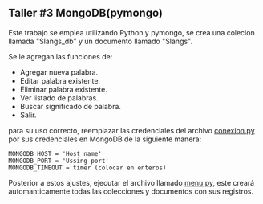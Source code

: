 ## Taller #3 MongoDB(pymongo)<a name="id3"></a>
Este trabajo se emplea utilizando Python y pymongo, se crea una colecion llamada "Slangs_db" y un documento llamado "Slangs". 

Se le agregan las funciones de:

* Agregar nueva palabra.
* Editar palabra existente.
* Eliminar palabra existente.
* Ver listado de palabras.
* Buscar significado de palabra.
* Salir.

para su uso correcto, reemplazar las credenciales del archivo [conexion.py](https://github.com/IsaacJSandovalC/Talleres_DB_Prog4/blob/main/MongoDB/conexion.py) por sus credenciales en MongoDB de la siguiente manera:

```
MONGODB_HOST = 'Host name'
MONGODB_PORT = 'Ussing port'
MONGODB_TIMEOUT = timer (colocar en enteros)
```
Posterior a estos ajustes, ejecutar el archivo llamado [menu.py](https://github.com/IsaacJSandovalC/Talleres_DB_Prog4/blob/main/MongoDB/menu.py), este creará automanticamente todas las colecciones y documentos con sus registros.
